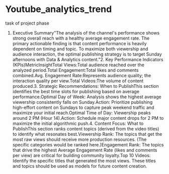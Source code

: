 # Youtube_analytics_trend
task of project phase
1. Executive Summary"The analysis of the channel's performance shows strong overall reach with a healthy average engagement rate. The primary actionable finding is that content performance is heavily dependent on timing and topic. To maximize both viewership and audience interaction, the optimal publishing strategy is to target Sunday afternoons with Data & Analytics content."2. Key Performance Indicators (KPIs)MetricInsightTotal Views:Total audience reached over the analyzed period.Total Engagement:Total likes and comments combined.Avg. Engagement Rate:Represents audience quality; the interaction quality per view.Total Videos:The volume of content produced.3. Strategic Recommendations: When to PublishThis section identifies the best time slots for publishing based on average performance.Optimal Day of Week: Analysis shows the highest average viewership consistently falls on Sunday.Action: Prioritize publishing high-effort content on Sundays to capture peak weekend traffic and maximize your initial reach.Optimal Time of Day: Viewership peaks around 2 PM (Hour 14).Action: Schedule major content drops for 2 PM to maximize the initial algorithmic push.4. Content Focus: What to PublishThis section ranks content topics (derived from the video titles) to identify what resonates best.Viewership Rank: The topics that get the most raw views should receive more production resources. (The specific categories would be ranked here.)Engagement Rank: The topics that drive the highest Average Engagement Rate (likes and comments per view) are critical for building community loyalty.Top 10 Videos: Identify the specific titles that generated the most views. These titles and topics should be used as models for future content creation.
